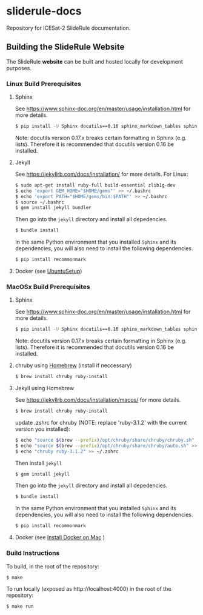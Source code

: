 # sliderule-docs

Repository for ICESat-2 SlideRule documentation.


## Building the SlideRule Website

The SlideRule **website** can be built and hosted locally for development purposes.

### Linux Build Prerequisites

1. Sphinx

    See https://www.sphinx-doc.org/en/master/usage/installation.html for more details.

    ```bash
    $ pip install -U Sphinx docutils==0.16 sphinx_markdown_tables sphinx_panels sphinx_rtd_theme
    ```

    Note: docutils version 0.17.x breaks certain formatting in Sphinx (e.g. lists).  Therefore it is recommended that docutils version 0.16 be installed.

2. Jekyll

    See https://jekyllrb.com/docs/installation/ for more details.
    For Linux:
    ```bash
    $ sudo apt-get install ruby-full build-essential zlib1g-dev
    $ echo 'export GEM_HOME="$HOME/gems"' >> ~/.bashrc
    $ echo 'export PATH="$HOME/gems/bin:$PATH"' >> ~/.bashrc
    $ source ~/.bashrc
    $ gem install jekyll bundler
    ```

    Then go into the `jekyll` directory and install all depedencies.

    ```bash
    $ bundle install
    ```

    In the same Python environment that you installed `Sphinx` and its dependencies, you will also need to install the following dependencies.

    ```bash
    $ pip install recommonmark
    ```

3. Docker (see [UbuntuSetup](jekyll/_howtos/UbuntuSetup.md))

### MacOSx Build Prerequisites


1. Sphinx

    See https://www.sphinx-doc.org/en/master/usage/installation.html for more details.

    ```bash
    $ pip install -U Sphinx docutils==0.16 sphinx_markdown_tables sphinx_panels sphinx_rtd_theme
    ```

    Note: docutils version 0.17.x breaks certain formatting in Sphinx (e.g. lists).  Therefore it is recommended that docutils version 0.16 be installed.
2. chruby using [Homebrew](https://brew.sh/) (install if neccessary)
 
    ```bash
    $ brew install chruby ruby-install
    ```
3. Jekyll using Homebrew

    See https://jekyllrb.com/docs/installation/macos/ for more details.

    ```bash
    $ brew install chruby ruby-install
    ```
    update .zshrc for chruby (NOTE: replace 'ruby-3.1.2' with the current version you installed):
    ```bash
    $ echo "source $(brew --prefix)/opt/chruby/share/chruby/chruby.sh" >> ~/.zshrc 
    $ echo "source $(brew --prefix)/opt/chruby/share/chruby/auto.sh" >> ~/.zshrc
    $ echo "chruby ruby-3.1.2" >> ~/.zshrc
    ```

    Then install `jekyll` 

    ```bash
    $ gem install jekyll
    ```

    Then go into the `jekyll` directory and install all depedencies.

    ```bash
    $ bundle install
    ```
    In the same Python environment that you installed `Sphinx` and its dependencies, you will also need to install the following dependencies.

    ```bash
    $ pip install recommonmark
    ```

4. Docker (see [Install Docker on Mac](https://docs.docker.com/desktop/mac/install/) )

### Build Instructions

To build, in the root of the repository:
```bash
$ make
```

To run locally (exposed as http://localhost:4000) in the root of the repository:
```bash
$ make run
```
